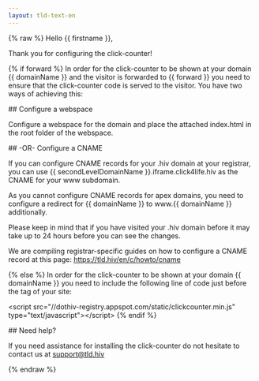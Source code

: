 ```yaml
---
layout: tld-text-en
---
```


{% raw %}
Hello {{ firstname }},

Thank you for configuring the click-counter!

{% if forward %}
In order for the click-counter to be shown at your domain {{ domainName }} and the visitor is forwarded to {{ forward }} you need to ensure that the click-counter code is served to the visitor. You have two ways of achieving this:

\#\# Configure a webspace

Configure a webspace for the domain and place the attached index.html in the root folder of the webspace.

\#\# -OR- Configure a CNAME

If you can configure CNAME records for your .hiv domain at your registrar, you can use {{ secondLevelDomainName }}.iframe.click4life.hiv as the CNAME for your www subdomain.

As you cannot configure CNAME records for apex domains, you need to configure a redirect for {{ domainName }} to www.{{ domainName }} additionally.

Please keep in mind that if you have visited your .hiv domain before it may take up to 24 hours before you can see the changes.

We are compiling registrar-specific guides on how to configure a CNAME record at this page: https://tld.hiv/en/c/howto/cname 

{% else %}
In order for the click-counter to be shown at your domain {{ domainName }} you need to include the following line of code just before the </body> tag of your site:

&lt;script src="//dothiv-registry.appspot.com/static/clickcounter.min.js" type="text/javascript"&gt;&lt;/script&gt;
{% endif %}

\#\# Need help?

If you need assistance for installing the click-counter do not hesitate to contact us at support@tld.hiv

{% endraw %}
